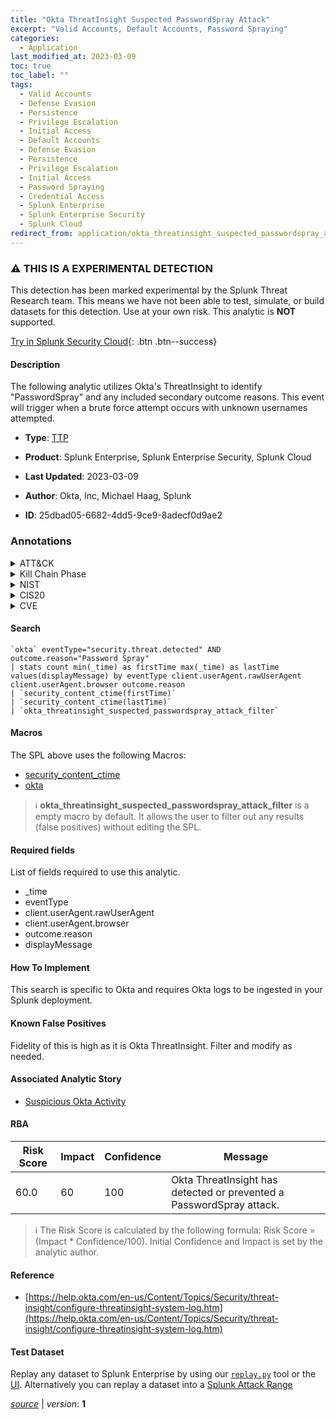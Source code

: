 ```yaml
---
title: "Okta ThreatInsight Suspected PasswordSpray Attack"
excerpt: "Valid Accounts, Default Accounts, Password Spraying"
categories:
  - Application
last_modified_at: 2023-03-09
toc: true
toc_label: ""
tags:
  - Valid Accounts
  - Defense Evasion
  - Persistence
  - Privilege Escalation
  - Initial Access
  - Default Accounts
  - Defense Evasion
  - Persistence
  - Privilege Escalation
  - Initial Access
  - Password Spraying
  - Credential Access
  - Splunk Enterprise
  - Splunk Enterprise Security
  - Splunk Cloud
redirect_from: application/okta_threatinsight_suspected_passwordspray_attack/
---
```


### :warning: THIS IS A EXPERIMENTAL DETECTION
This detection has been marked experimental by the Splunk Threat Research team. This means we have not been able to test, simulate, or build datasets for this detection. Use at your own risk. This analytic is **NOT** supported.


[Try in Splunk Security Cloud](https://www.splunk.com/en_us/cyber-security.html){: .btn .btn--success}

#### Description

The following analytic utilizes Okta&#39;s ThreatInsight to identify &#34;PasswordSpray&#34; and any included secondary outcome reasons. This event will trigger when a brute force attempt occurs with unknown usernames attempted.

- **Type**: [TTP](https://github.com/splunk/security_content/wiki/Detection-Analytic-Types)
- **Product**: Splunk Enterprise, Splunk Enterprise Security, Splunk Cloud

- **Last Updated**: 2023-03-09
- **Author**: Okta, Inc, Michael Haag, Splunk
- **ID**: 25dbad05-6682-4dd5-9ce9-8adecf0d9ae2

### Annotations
<details>
  <summary>ATT&CK</summary>

<div markdown="1">

#### [ATT&CK](https://attack.mitre.org/)

| ID          | Technique   | Tactic         |
| ----------- | ----------- |--------------- |
| [T1078](https://attack.mitre.org/techniques/T1078/) | Valid Accounts | Defense Evasion, Persistence, Privilege Escalation, Initial Access |

| [T1078.001](https://attack.mitre.org/techniques/T1078/001/) | Default Accounts | Defense Evasion, Persistence, Privilege Escalation, Initial Access |

| [T1110.003](https://attack.mitre.org/techniques/T1110/003/) | Password Spraying | Credential Access |

</div>
</details>


<details>
  <summary>Kill Chain Phase</summary>

<div markdown="1">

* Exploitation
* Installation
* Delivery


</div>
</details>


<details>
  <summary>NIST</summary>

<div markdown="1">

* DE.CM



</div>
</details>

<details>
  <summary>CIS20</summary>

<div markdown="1">

* CIS 10



</div>
</details>

<details>
  <summary>CVE</summary>

<div markdown="1">


</div>
</details>


#### Search

```
`okta` eventType="security.threat.detected" AND outcome.reason="Password Spray" 
| stats count min(_time) as firstTime max(_time) as lastTime values(displayMessage) by eventType client.userAgent.rawUserAgent client.userAgent.browser outcome.reason 
| `security_content_ctime(firstTime)` 
| `security_content_ctime(lastTime)` 
| `okta_threatinsight_suspected_passwordspray_attack_filter`
```

#### Macros
The SPL above uses the following Macros:
* [security_content_ctime](https://github.com/splunk/security_content/blob/develop/macros/security_content_ctime.yml)
* [okta](https://github.com/splunk/security_content/blob/develop/macros/okta.yml)

> :information_source:
> **okta_threatinsight_suspected_passwordspray_attack_filter** is a empty macro by default. It allows the user to filter out any results (false positives) without editing the SPL.



#### Required fields
List of fields required to use this analytic.
* _time
* eventType
* client.userAgent.rawUserAgent
* client.userAgent.browser
* outcome.reason
* displayMessage



#### How To Implement
This search is specific to Okta and requires Okta logs to be ingested in your Splunk deployment.
#### Known False Positives
Fidelity of this is high as it is Okta ThreatInsight. Filter and modify as needed.

#### Associated Analytic Story
* [Suspicious Okta Activity](/stories/suspicious_okta_activity)




#### RBA

| Risk Score  | Impact      | Confidence   | Message      |
| ----------- | ----------- |--------------|--------------|
| 60.0 | 60 | 100 | Okta ThreatInsight has detected or prevented a PasswordSpray attack. |


> :information_source:
> The Risk Score is calculated by the following formula: Risk Score = (Impact * Confidence/100). Initial Confidence and Impact is set by the analytic author.


#### Reference

* [https://help.okta.com/en-us/Content/Topics/Security/threat-insight/configure-threatinsight-system-log.htm](https://help.okta.com/en-us/Content/Topics/Security/threat-insight/configure-threatinsight-system-log.htm)



#### Test Dataset
Replay any dataset to Splunk Enterprise by using our [`replay.py`](https://github.com/splunk/attack_data#using-replaypy) tool or the [UI](https://github.com/splunk/attack_data#using-ui).
Alternatively you can replay a dataset into a [Splunk Attack Range](https://github.com/splunk/attack_range#replay-dumps-into-attack-range-splunk-server)




[*source*](https://github.com/splunk/security_content/tree/develop/detections/application/okta_threatinsight_suspected_passwordspray_attack.yml) \| *version*: **1**